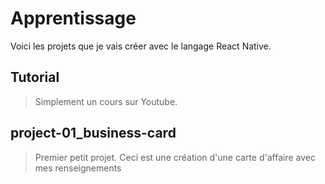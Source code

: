 # Apprentissage
Voici les projets que je vais créer avec le langage React Native.

## Tutorial
> Simplement un cours sur Youtube.

## project-01_business-card
> Premier petit projet. Ceci est une création d'une carte d'affaire avec mes renseignements
